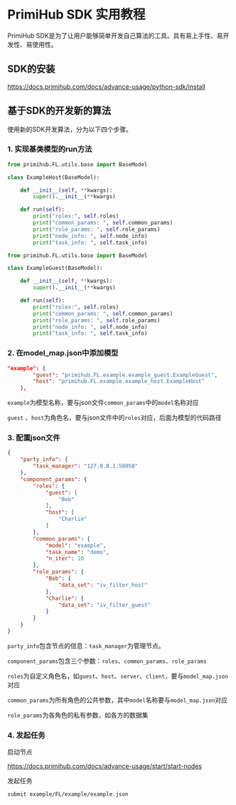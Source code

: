 # PrimiHub SDK 实用教程

PrimiHub SDK是为了让用户能够简单开发自己算法的工具。具有易上手性、易开发性、易使用性。

## SDK的安装

<https://docs.primihub.com/docs/advance-usage/python-sdk/install>

## 基于SDK的开发新的算法

使用新的SDK开发算法，分为以下四个步骤。

### 1. 实现基类模型的run方法

```python
from primihub.FL.utils.base import BaseModel

class ExampleHost(BaseModel):

    def __init__(self, **kwargs):
        super().__init__(**kwargs)

    def run(self):
        print("roles:", self.roles)
        print("common_params: ", self.common_params)
        print("role_params: ", self.role_params)
        print("node_info: ", self.node_info)
        print("task_info: ", self.task_info)
```

```python
from primihub.FL.utils.base import BaseModel

class ExampleGuest(BaseModel):

    def __init__(self, **kwargs):
        super().__init__(**kwargs)

    def run(self):
        print("roles:", self.roles)
        print("common_params: ", self.common_params)
        print("role_params: ", self.role_params)
        print("node_info: ", self.node_info)
        print("task_info: ", self.task_info)
```

### 2. 在model_map.json中添加模型

```json
"example": {
        "guest": "primihub.FL.example.example_guest.ExampleGuest",
        "host": "primihub.FL.example.example_host.ExampleHost"
    },
```

``example``为模型名称，要与json文件``common_params``中的``model``名称对应

``guest`` 、``host``为角色名，要与json文件中的``roles``对应，后面为模型的代码路径

### 3. 配置json文件

```json
{
    "party_info": {
        "task_manager": "127.0.0.1:50050"
    },
    "component_params": {
        "roles": {
            "guest": [
                "Bob"
            ],
            "host": [
                "Charlie"
            ]
        },
        "common_params": {
            "model": "example",
            "task_name": "demo",
            "n_iter": 10
        },
        "role_params": {
            "Bob": {
                "data_set": "iv_filter_host"
            },
            "Charlie": {
                "data_set": "iv_filter_guest"
            }
        }
    }
}
```

``party_info``包含节点的信息：``task_manager``为管理节点。

``component_params``包含三个参数：``roles``、``common_params``、``role_params``

``roles``为自定义角色名，如``guest``、``host``、``server``、``client``，要与``model_map.json``对应

``common_params``为所有角色的公共参数，其中``model``名称要与``model_map.json``对应

``role_params``为各角色的私有参数，如各方的数据集

### 4. 发起任务

启动节点

<https://docs.primihub.com/docs/advance-usage/start/start-nodes>

发起任务

```bash
submit example/FL/example/example.json
```
